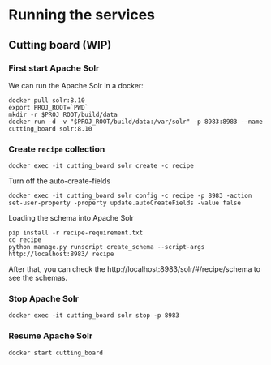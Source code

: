 # Running the services

## Cutting board (WIP)

### First start Apache Solr
We can run the Apache Solr in a docker:
```shell
docker pull solr:8.10
export PROJ_ROOT=`PWD`
mkdir -r $PROJ_ROOT/build/data
docker run -d -v "$PROJ_ROOT/build/data:/var/solr" -p 8983:8983 --name cutting_board solr:8.10
```

### Create `recipe` collection
```shell
docker exec -it cutting_board solr create -c recipe
```

Turn off the auto-create-fields
```shell
docker exec -it cutting_board solr config -c recipe -p 8983 -action set-user-property -property update.autoCreateFields -value false
```

Loading the schema into Apache Solr
```shell
pip install -r recipe-requirement.txt
cd recipe
python manage.py runscript create_schema --script-args http://localhost:8983/ recipe
```

After that, you can check the http://localhost:8983/solr/#/recipe/schema to see the schemas. 

### Stop Apache Solr

```shell
docker exec -it cutting_board solr stop -p 8983
```

### Resume Apache Solr
```shell
docker start cutting_board
```
